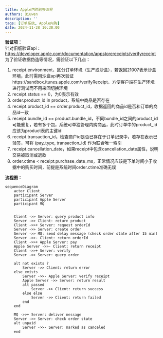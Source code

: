 ```yaml
---
title: Apple内购验签流程
authors: Qiuwen
description: ''
tags: [订单系统, Apple内购]
date: 2024-11-28 10:30:00
---
```


**验证项：**  
针对旧版验证api：https://developer.apple.com/documentation/appstorereceipts/verifyreceipt
为了验证收据伪造等情况，需验证以下几点：
1. receipt.environment，区分订单环境（生产或沙盒），若返回21007表示沙盒环境，此时需用沙盒api再次验证https://sandbox.itunes.apple.com/verifyReceipt，方便客户端在生产环境进行测试而不用来回切换环境
2. receipt.status == 0，为0表示有效
3. order.product_id in product，系统中商品是否存在
4. receipt.product_id == order.product_id，收据返回的商品id是否和订单的商品id一致
5. receipt.bundle_id == product.bundle_id，不同bundle_id之间的product_id可能重复，若有多个包，系统可单独管理内购商品，此时订单中的product_id应该为product表的主键id
6. receipt.transaction_id，检查商户id是否已存在于订单记录中，若存在表示已验签，可将 (pay_type, transaction_id) 作为联合唯一索引
7. receipt.cancellation_date，如果receipt中包含cancellation_date属性，说明交易被取消或退款
8. order.ctime < receipt.purchase_date_ms，正常情况应该是下单时间小于收据中的购买时间，前提是系统时间order.ctime准确无误  



**流程图：**  



```mermaid
sequenceDiagram
    actor Client
    participant Server
    participant Apple Server
    participant MQ

    
    Client ->> Server: query product info
    Server ->> Client: return product
    Client ->>+ Server: request orderId
    Server ->> Server: create order
    Server ->> MQ: send delay message (check order state after 15 min)
    Server ->>- Client: return orderId
    Client ->>+ Apple Server: pay
    Apple Server ->>- Client: return receipt
    Client ->>+ Server: verify
    Server ->> Server: query order

    alt not exists ?
        Server ->> Client: return error
    else exists
        Server ->>- Apple Server: verify receipt
        Apple Server ->> Server: return result
        alt passed
            Server ->> Client: return success
        else else
            Server ->> Client: return failed
        end
    end
    
    MQ ->>+ Server: deliver message
    Server ->> Server: check order state
    alt unpaid
        Server ->>- Server: marked as canceled
    end
   

```